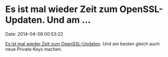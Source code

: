 Es ist mal wieder Zeit zum OpenSSL-Updaten. Und am \...
=======================================================

Date: 2014-04-08 00:53:22

[Es ist mal wieder Zeit zum OpenSSL-Updaten](http://heartbleed.com/).
Und am besten gleich auch neue Private Keys machen.
